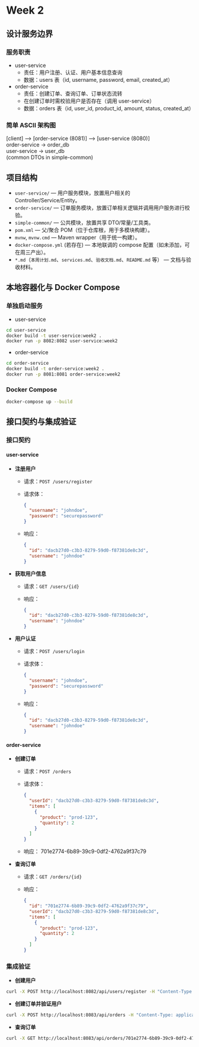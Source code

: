 # Week 2

## 设计服务边界

### 服务职责

- user-service
  - 责任：用户注册、认证、用户基本信息查询
  - 数据：users 表（id, username, password, email, created_at）
- order-service
  - 责任：创建订单、查询订单、订单状态流转
  - 在创建订单时需校验用户是否存在（调用 user-service）
  - 数据：orders 表（id, user_id, product_id, amount, status, created_at）

### 简单 ASCII 架构图

[client] --> [order-service (8081)] --> [user-service (8080)]  
order-service -> order_db  
user-service -> user_db  
(common DTOs in simple-common)

## 项目结构

- `user-service/` — 用户服务模块，放置用户相关的 Controller/Service/Entity。
- `order-service/` — 订单服务模块，放置订单相关逻辑并调用用户服务进行校验。
- `simple-common/` — 公共模块，放置共享 DTO/常量/工具类。
- `pom.xml` — 父/聚合 POM（位于仓库根，用于多模块构建）。
- `mvnw`, `mvnw.cmd` — Maven wrapper（用于统一构建）。
- `docker-compose.yml` (若存在) — 本地联调的 compose 配置（如未添加，可在周三产出）。
- `*.md`（`本周计划.md`、`services.md`、`验收文档.md`、`README.md` 等） — 文档与验收材料。

## 本地容器化与 Docker Compose

### 单独启动服务

- user-service

```bash
cd user-service
docker build -t user-service:week2 .
docker run -p 8082:8082 user-service:week2
```

- order-service

```bash
cd order-service
docker build -t order-service:week2 .
docker run -p 8081:8081 order-service:week2
```

### Docker Compose

```bash
docker-compose up --build
```

## 接口契约与集成验证

### 接口契约

#### user-service

- **注册用户**

  - 请求：`POST /users/register`
  - 请求体：

    ```json
    {
      "username": "johndoe",
      "password": "securepassword"
    }
    ```

  - 响应：

    ```json
    {
      "id": "dacb27d0-c3b3-8279-59d0-f87381de8c3d",
      "username": "johndoe"
    }
    ```

- **获取用户信息**

  - 请求：`GET /users/{id}`
  - 响应：

    ```json
    {
      "id": "dacb27d0-c3b3-8279-59d0-f87381de8c3d",
      "username": "johndoe"
    }
    ```

- **用户认证**

  - 请求：`POST /users/login`
  - 请求体：

    ```json
    {
      "username": "johndoe",
      "password": "securepassword"
    }
    ```

  - 响应：

    ```json
    {
      "id": "dacb27d0-c3b3-8279-59d0-f87381de8c3d",
      "username": "johndoe"
    }
    ```

#### order-service

- **创建订单**

  - 请求：`POST /orders`
  - 请求体：

    ```json
    {
      "userId": "dacb27d0-c3b3-8279-59d0-f87381de8c3d",
      "items": [
        {
          "product": "prod-123",
          "quantity": 2
        }
      ]
    }
    ```

  - 响应：
    701e2774-6b89-39c9-0df2-4762a9f37c79

- **查询订单**

  - 请求：`GET /orders/{id}`
  - 响应：

    ```json
    {
      "id": "701e2774-6b89-39c9-0df2-4762a9f37c79",
      "userId": "dacb27d0-c3b3-8279-59d0-f87381de8c3d",
      "items": [
        {
          "product": "prod-123",
          "quantity": 2
        }
      ]
    }
    ```

### 集成验证

- **创建用户**

```bash
curl -X POST http://localhost:8082/api/users/register -H "Content-Type: application/json" -d '{"username": "johndoe","password": "securepassword"}'
```

- **创建订单并验证用户**

```bash
curl -X POST http://localhost:8083/api/orders -H "Content-Type: application/json" -d '{"userId": "dacb27d0-c3b3-8279-59d0-f87381de8c3d", "items": [{"product": "prod-123","quantity": 2}]}'
```

- **查询订单**

```bash
curl -X GET http://localhost:8083/api/orders/701e2774-6b89-39c9-0df2-4762a9f37c79
```
